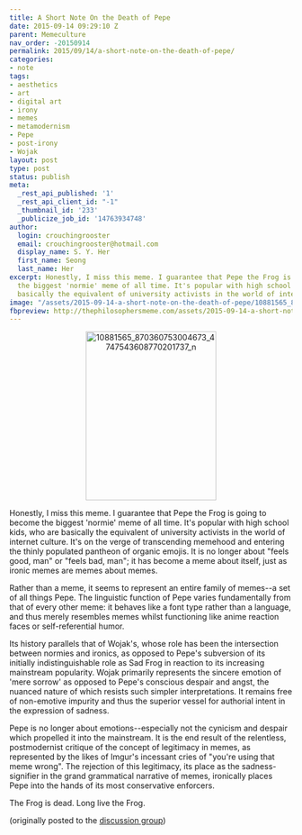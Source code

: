 ```yaml
---
title: A Short Note On the Death of Pepe
date: 2015-09-14 09:29:10 Z
parent: Memeculture
nav_order: -20150914
permalink: 2015/09/14/a-short-note-on-the-death-of-pepe/
categories:
- note
tags:
- aesthetics
- art
- digital art
- irony
- memes
- metamodernism
- Pepe
- post-irony
- Wojak
layout: post
type: post
status: publish
meta:
  _rest_api_published: '1'
  _rest_api_client_id: "-1"
  _thumbnail_id: '233'
  _publicize_job_id: '14763934748'
author:
  login: crouchingrooster
  email: crouchingrooster@hotmail.com
  display_name: S. Y. Her
  first_name: Seong
  last_name: Her
excerpt: Honestly, I miss this meme. I guarantee that Pepe the Frog is going to become
  the biggest 'normie' meme of all time. It's popular with high school kids, who are
  basically the equivalent of university activists in the world of internet culture.
image: "/assets/2015-09-14-a-short-note-on-the-death-of-pepe/10881565_870360753004673_4747543608770201737_n.jpg"
fbpreview: http://thephilosophersmeme.com/assets/2015-09-14-a-short-note-on-the-death-of-pepe/10881565_870360753004673_4747543608770201737_n.jpg
---
```


<p style="text-align:center;"><a href="{{ site.baseurl }}/assets/2015-09-14-a-short-note-on-the-death-of-pepe/10881565_870360753004673_4747543608770201737_n.jpg"><img class="alignnone size-medium wp-image-257" src="{{ site.baseurl }}/assets/2015-09-14-a-short-note-on-the-death-of-pepe/10881565_870360753004673_4747543608770201737_n.jpg" alt="10881565_870360753004673_4747543608770201737_n" width="232" height="300" /></a></p>
<p><span><span><span class="UFICommentBody _1n4g"><span><span>Honestly, I miss this meme. I guarantee that Pepe the Frog is going to become the biggest 'normie' meme of all time. It's popular with high school kids, who are basically the equivalent of university activists in the world of internet culture. It's on </span></span><span><span><span>the verge of transcending memehood and entering the thinly populated pantheon of organic emojis. It is no longer about "feels good, man" or "feels bad, man"; it has become a meme about itself, just as ironic memes are memes about memes.</span>
<p><span>Rather than a meme, it seems to represent an entire family of memes--a set of all things Pepe. The linguistic function of Pepe varies fundamentally from that of every other meme: it behaves like a font type rather than a language, and thus merely resembles memes whilst functioning like anime reaction faces or self-referential humor.</span></p>
<p><span>Its history parallels that of Wojak's, whose role has been the intersection between normies and ironics, as opposed to Pepe's subversion of its initially indistinguishable role as Sad Frog in reaction to its increasing mainstream popularity. Wojak primarily represents the sincere emotion of 'mere sorrow' as opposed to Pepe's conscious despair and angst, the nuanced nature of which resists such simpler interpretations. It remains free of non-emotive impurity and thus the superior vessel for authorial intent in the expression of sadness.</span></p>
<p><span>Pepe is no longer about emotions--especially not the cynicism and despair which propelled it into the mainstream. It is the end result of the relentless, postmodernist critique of the concept of legitimacy in memes, as represented by the likes of Imgur's incessant cries of "you're using that meme wrong". The rejection of this legitimacy, its place as the sadness-signifier in the grand grammatical narrative of memes, ironically places Pepe into the hands of its most conservative enforcers.</span></p>
<p><span>The Frog is dead. Long live the Frog</span>.</p>
<p>(originally posted to the <a href="https://www.facebook.com/groups/memetics/" target="_blank">discussion group</a>)</p>
